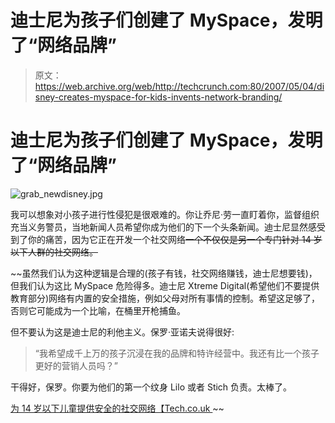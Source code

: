 # 迪士尼为孩子们创建了 MySpace，发明了“网络品牌”

> 原文：<https://web.archive.org/web/http://techcrunch.com:80/2007/05/04/disney-creates-myspace-for-kids-invents-network-branding/>

# 迪士尼为孩子们创建了 MySpace，发明了“网络品牌”

![grab_newdisney.jpg](img/2c0908461997fd6a71ffe93a778db464.png)

我可以想象对小孩子进行性侵犯是很艰难的。你让乔尼·劳一直盯着你，监督组织充当义务警员，当地新闻人员希望你成为他们的下一个头条新闻。迪士尼显然感受到了你的痛苦，因为它正在开发一个社交网络~~一个不仅仅是另一个专门针对 14 岁以下人群的社交网络。~~

 ~~虽然我们认为这种逻辑是合理的(孩子有钱，社交网络赚钱，迪士尼想要钱)，但我们认为这比 MySpace 危险得多。迪士尼 Xtreme Digital(希望他们不要提供教育部分)网络有内置的安全措施，例如父母对所有事情的控制。希望这足够了，否则它可能成为一个比喻，在桶里开枪捕鱼。

但不要认为这是迪士尼的利他主义。保罗·亚诺夫说得很好:

> “我希望成千上万的孩子沉浸在我的品牌和特许经营中。我还有比一个孩子更好的营销人员吗？”

干得好，保罗。你要为他们的第一个纹身 Lilo 或者 Stich 负责。太棒了。

[为 14 岁以下儿童提供安全的社交网络【Tech.co.uk ](https://web.archive.org/web/20210228224757/http://www.tech.co.uk/computing/internet-and-broadband/news/disney-launches-myspace-rival-for-kids?articleid=2133306074)~~